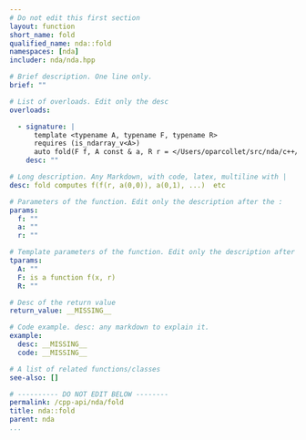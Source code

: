 ```yaml
---
# Do not edit this first section
layout: function
short_name: fold
qualified_name: nda::fold
namespaces: [nda]
includer: nda/nda.hpp

# Brief description. One line only.
brief: ""

# List of overloads. Edit only the desc
overloads:

  - signature: |
      template <typename A, typename F, typename R>
      requires (is_ndarray_v<A>)
      auto fold(F f, A const & a, R r = </Users/oparcollet/src/nda/c++/nda/algorithms.hpp:18:36, col:38>)
    desc: ""

# Long description. Any Markdown, with code, latex, multiline with |
desc: fold computes f(f(r, a(0,0)), a(0,1), ...)  etc

# Parameters of the function. Edit only the description after the :
params:
  f: ""
  a: ""
  r: ""

# Template parameters of the function. Edit only the description after the :
tparams:
  A: ""
  F: is a function f(x, r)
  R: ""

# Desc of the return value
return_value: __MISSING__

# Code example. desc: any markdown to explain it.
example:
  desc: __MISSING__
  code: __MISSING__

# A list of related functions/classes
see-also: []

# ---------- DO NOT EDIT BELOW --------
permalink: /cpp-api/nda/fold
title: nda::fold
parent: nda
...
```


